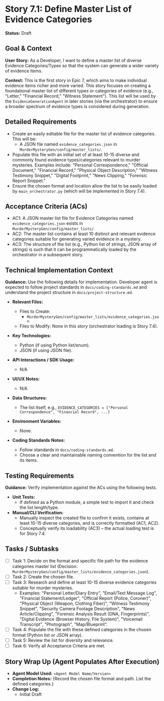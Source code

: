 # Story 7.1: Define Master List of Evidence Categories

**Status:** Draft

## Goal & Context

**User Story:** As a Developer, I want to define a master list of diverse Evidence Categories/Types so that the system can generate a wider variety of evidence items.

**Context:** This is the first story in Epic 7, which aims to make individual evidence items richer and more varied. This story focuses on creating a foundational master list of different types or categories of evidence (e.g., "Letter," "Financial Record," "Witness Statement"). This list will be used by the `EvidenceGenerationAgent` in later stories (via the orchestrator) to ensure a broader spectrum of evidence types is considered during generation.

## Detailed Requirements

- Create an easily editable file for the master list of evidence categories. This will be:
    - A JSON file named `evidence_categories.json` in `MurderMysteryGen/config/master_lists/`.
- Populate this file with an initial set of at least 10-15 diverse and commonly found evidence types/categories relevant to murder mysteries. Examples include: "Personal Correspondence," "Official Document," "Financial Record," "Physical Object Description," "Witness Testimony Snippet," "Digital Footprint," "News Clipping," "Forensic Report Snippet."
- Ensure the chosen format and location allow the list to be easily loaded by `main_orchestrator.py` (which will be implemented in Story 7.4).

## Acceptance Criteria (ACs)

- AC1: A JSON master list file for Evidence Categories named `evidence_categories.json` exists in `MurderMysteryGen/config/master_lists/`.
- AC2: The master list contains at least 10 distinct and relevant evidence categories suitable for generating varied evidence in a mystery.
- AC3: The structure of the list (e.g., Python list of strings, JSON array of strings) is such that it can be programmatically loaded by the orchestrator in a subsequent story.

## Technical Implementation Context

**Guidance:** Use the following details for implementation. Developer agent is expected to follow project standards in `docs/coding-standards.md` and understand the project structure in `docs/project-structure.md`.

- **Relevant Files:**
  - Files to Create:
    - `MurderMysteryGen/config/master_lists/evidence_categories.json`
  - Files to Modify: None in this story (orchestrator loading is Story 7.4).

- **Key Technologies:**
  - Python (if using Python list/enum).
  - JSON (if using JSON file).

- **API Interactions / SDK Usage:**
  - N/A

- **UI/UX Notes:**
  - N/A

- **Data Structures:**
  - The list itself, e.g., `EVIDENCE_CATEGORIES = ["Personal Correspondence", "Financial Record", ...]`

- **Environment Variables:**
  - None.

- **Coding Standards Notes:**
  - Follow standards in `docs/coding-standards.md`.
  - Choose a clear and maintainable naming convention for the list and its items.

## Testing Requirements

**Guidance:** Verify implementation against the ACs using the following tests.

- **Unit Tests:**
  - If defined as a Python module, a simple test to import it and check the list length/type.
- **Manual/CLI Verification:**
  - Manually inspect the created file to confirm it exists, contains at least 10-15 diverse categories, and is correctly formatted (AC1, AC2).
  - Conceptually verify its loadability (AC3) – the actual loading test is for Story 7.4.

## Tasks / Subtasks

- [ ] Task 1: Decide on the format and specific file path for the evidence categories master list (Decision: `MurderMysteryGen/config/master_lists/evidence_categories.json`).
- [ ] Task 2: Create the chosen file.
- [ ] Task 3: Research and define at least 10-15 diverse evidence categories suitable for murder mysteries.
    - Examples: "Personal Letter/Diary Entry", "Email/Text Message Log", "Financial Statement/Ledger", "Official Report (Police, Coroner)", "Physical Object (Weapon, Clothing Fiber)", "Witness Testimony Snippet", "Security Camera Footage Description", "News Article/Clipping", "Forensic Analysis Result (DNA, Fingerprints)", "Digital Evidence (Browser History, File System)", "Voicemail Transcript", "Photograph", "Map/Blueprint".
- [ ] Task 4: Populate the file with these defined categories in the chosen format (Python list or JSON array).
- [ ] Task 5: Review the list for diversity and relevance.
- [ ] Task 6: Verify all Acceptance Criteria are met.

## Story Wrap Up (Agent Populates After Execution)

- **Agent Model Used:** `<Agent Model Name/Version>`
- **Completion Notes:** {Record the chosen file format and path. List the defined categories.}
- **Change Log:**
  - Initial Draft 